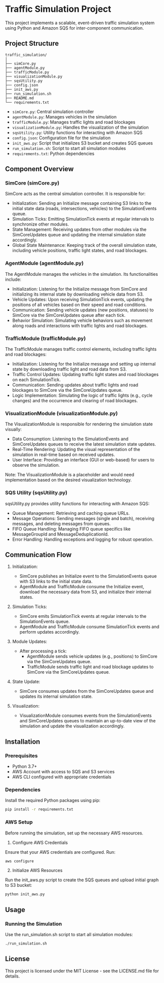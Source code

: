 # Traffic Simulation Project

This project implements a scalable, event-driven traffic simulation system using Python and Amazon SQS for inter-component communication.

## Project Structure

```
traffic_simulation/
│
├── simCore.py
├── agentModule.py
├── trafficModule.py
├── visualizationModule.py
├── sqsUtility.py
├── config.json
├── init_aws.py
├── run_simulation.sh
├── README.md
└── requirements.txt
```

- `simCore.py`: Central simulation controller
- `agentModule.py`: Manages vehicles in the simulation
- `trafficModule.py`: Manages traffic lights and road blockages
- `visualizationModule.py`: Handles the visualization of the simulation
- `sqsUtility.py`: Utility functions for interacting with Amazon SQS
- `config.json`: Configuration file for the simulation
- `init_aws.py`: Script that initializes S3 bucket and creates SQS queues
- `run_simulation.sh`: Script to start all simulation modules
- `requirements.txt`: Python dependencies

## Component Overview

### SimCore (simCore.py)

SimCore acts as the central simulation controller. It is responsible for:

- Initialization: Sending an Initialize message containing S3 links to the initial state data (roads, intersections, vehicles) to the SimulationEvents queue.
- Simulation Ticks: Emitting SimulationTick events at regular intervals to synchronize other modules.
- State Management: Receiving updates from other modules via the SimCoreUpdates queue and updating the internal simulation state accordingly.
- Global State Maintenance: Keeping track of the overall simulation state, including vehicle positions, traffic light states, and road blockages.

### AgentModule (agentModule.py)

The AgentModule manages the vehicles in the simulation. Its functionalities include:

- Initialization: Listening for the Initialize message from SimCore and initializing its internal state by downloading vehicle data from S3.
- Vehicle Updates: Upon receiving SimulationTick events, updating the positions of all vehicles based on their speed and road conditions.
- Communication: Sending vehicle updates (new positions, statuses) to SimCore via the SimCoreUpdates queue after each tick.
- Behavior Simulation: Simulating vehicle behaviors such as movement along roads and interactions with traffic lights and road blockages.

### TrafficModule (trafficModule.py)

The TrafficModule manages traffic control elements, including traffic lights and road blockages:

- Initialization: Listening for the Initialize message and setting up internal state by downloading traffic light and road data from S3.
- Traffic Control Updates: Updating traffic light states and road blockages on each SimulationTick.
- Communication: Sending updates about traffic lights and road blockages to SimCore via the SimCoreUpdates queue.
- Logic Implementation: Simulating the logic of traffic lights (e.g., cycle changes) and the occurrence and clearing of road blockages.

### VisualizationModule (visualizationModule.py)

The VisualizationModule is responsible for rendering the simulation state visually:

- Data Consumption: Listening to the SimulationEvents and SimCoreUpdates queues to receive the latest simulation state updates.
- Real-Time Rendering: Updating the visual representation of the simulation in real-time based on received updates.
- User Interface: Providing an interface (GUI or web-based) for users to observe the simulation.

Note: The VisualizationModule is a placeholder and would need implementation based on the desired visualization technology.

### SQS Utility (sqsUtility.py)

sqsUtility.py provides utility functions for interacting with Amazon SQS:

- Queue Management: Retrieving and caching queue URLs.
- Message Operations: Sending messages (single and batch), receiving messages, and deleting messages from queues.
- FIFO Queue Handling: Managing FIFO queue specifics like MessageGroupId and MessageDeduplicationId.
- Error Handling: Handling exceptions and logging for robust operation.

## Communication Flow

1. Initialization:
   - SimCore publishes an Initialize event to the SimulationEvents queue with S3 links to the initial state data.
   - AgentModule and TrafficModule consume the Initialize event, download the necessary data from S3, and initialize their internal states.

2. Simulation Ticks:
   - SimCore emits SimulationTick events at regular intervals to the SimulationEvents queue.
   - AgentModule and TrafficModule consume SimulationTick events and perform updates accordingly.

3. Module Updates:
   - After processing a tick:
     - AgentModule sends vehicle updates (e.g., positions) to SimCore via the SimCoreUpdates queue.
     - TrafficModule sends traffic light and road blockage updates to SimCore via the SimCoreUpdates queue.

4. State Update:
   - SimCore consumes updates from the SimCoreUpdates queue and updates its internal simulation state.

5. Visualization:
   - VisualizationModule consumes events from the SimulationEvents and SimCoreUpdates queues to maintain an up-to-date view of the simulation and update the visualization accordingly.

## Installation

### Prerequisites

- Python 3.7+
- AWS Account with access to SQS and S3 services
- AWS CLI configured with appropriate credentials

### Dependencies

Install the required Python packages using pip:

```bash
pip install -r requirements.txt
```

### AWS Setup

Before running the simulation, set up the necessary AWS resources.

1. Configure AWS Credentials

Ensure that your AWS credentials are configured. Run:

```bash
aws configure
```

2. Initialize AWS Resources

Run the init_aws.py script to create the SQS queues and upload initial graph to S3 bucket:

```bash
python init_aws.py
```

## Usage

### Running the Simulation

Use the run_simulation.sh script to start all simulation modules:

```bash
./run_simulation.sh
```

## License

This project is licensed under the MIT License - see the LICENSE.md file for details.

